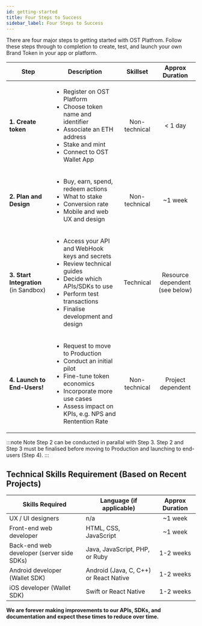 ```yaml
---
id: getting-started
title: Four Steps to Success
sidebar_label: Four Steps to Success
---
```


There are four major steps to getting started with OST Platfrom. Follow these steps through to completion to create, test, and launch your own Brand Token in your app or platform.

| Step | Description | Skillset | Approx Duration | 
| --- | --- | :---: | :---: |
| **1. Create token** | <ul><li>Register on OST Platform</li><li>Choose token name and identifier</li><li>Associate an ETH address</li><li>Stake and mint</li><li>Connect to OST Wallet App</li></ul> | Non-technical | < 1 day |
| **2. Plan and Design** | <ul><li>Buy, earn, spend, redeem actions</li><li>What to stake</li><li>Conversion rate</li><li>Mobile and web UX and design</li></ul> | Non-technical | ~1 week |
| **3. Start Integration** <br>(in Sandbox) | <ul><li>Access your API and WebHook keys and secrets</li><li>Review technical guides</li><li>Decide which APIs/SDKs to use</li><li>Perform test transactions</li><li>Finalise development and design</li></ul> | Technical | Resource dependent <br>(see below) |
| **4. Launch to End-Users!** | <ul><li>Request to move to Production</li><li>Conduct an initial pilot</li><li>Fine-tune token economics</li><li>Incorporate more use cases</li><li>Assess impact on KPIs, e.g. NPS and Rentention Rate</li></ul> | Non-technical | Project dependent | 

:::note Note
Step 2 can be conducted in parallal with Step 3. Step 2 and Step 3 must be finalised before moving to Production and launching to end-users (Step 4).
:::

## Technical Skills Requirement (Based on Recent Projects)
| Skills Required | Language (if applicable) | Approx Duration |
|---|---|:---:|
| UX / UI designers | n/a | ~1 week |
| Front-end web developer | HTML, CSS, JavaScript | ~1 week |
| Back-end web developer (server side SDKs) | Java, JavaScript, PHP, or Ruby | 1-2 weeks |
| Android developer (Wallet SDK) | Android (Java, C, C++) or React Native | 1-2 weeks |
| iOS developer (Wallet SDK) | Swift or React Native | 1-2 weeks |

**We are forever making improvements to our APIs, SDKs, and documentation and expect these times to reduce over time.**
